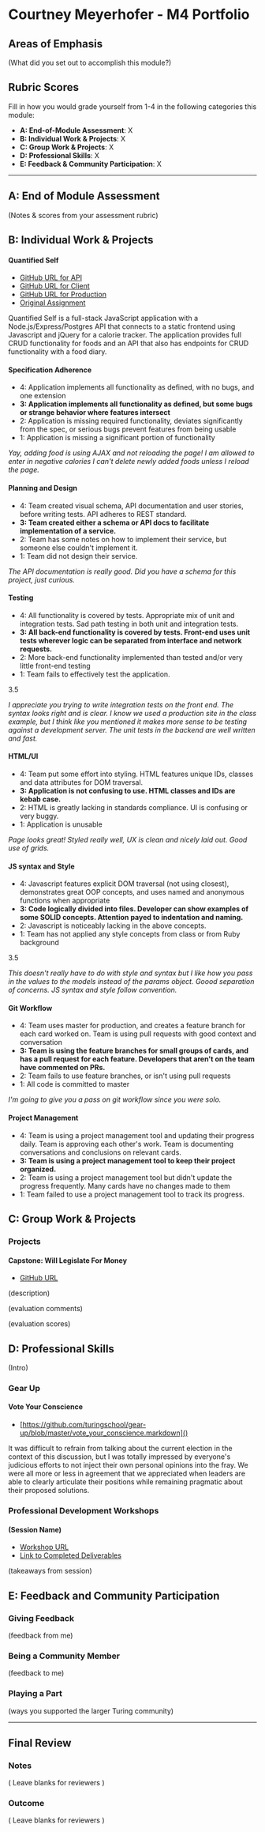 # Courtney Meyerhofer - M4 Portfolio

## Areas of Emphasis

(What did you set out to accomplish this module?)

## Rubric Scores

Fill in how you would grade yourself from 1-4 in the following categories this module:

* **A: End-of-Module Assessment**: X
* **B: Individual Work & Projects**: X
* **C: Group Work & Projects**: X
* **D: Professional Skills**: X
* **E: Feedback & Community Participation**: X

-----------------------

## A: End of Module Assessment

(Notes & scores from your assessment rubric)


## B: Individual Work & Projects

#### Quantified Self

* [GitHub URL for API](https://github.com/meyerhoferc/quantified-self)
* [GitHub URL for Client](https://github.com/meyerhoferc/quantified-self-client)
* [GitHub URL for Production](https://meyerhoferc.github.io/quantified-self-client/)
* [Original Assignment](http://backend.turing.io/module4/projects/quantified-self/quantified-self)

Quantified Self is a full-stack JavaScript application with a Node.js/Express/Postgres API that connects to a static frontend using Javascript and jQuery for a calorie tracker. The application provides full CRUD functionality for foods and an API that also has endpoints for CRUD functionality with a food diary.

#### Specification Adherence

- 4: Application implements all functionality as defined, with no bugs, and one extension
- **3: Application implements all functionality as defined, but some bugs or strange behavior where features intersect**
- 2: Application is missing required functionality, deviates significantly from the spec, or serious bugs prevent features from being usable
- 1: Application is missing a significant portion of functionality

*Yay, adding food is using AJAX and not reloading the page!
I am allowed to enter in negative calories
I can't delete newly added foods unless I reload the page.*

#### Planning and Design

- 4: Team created visual schema, API documentation and user stories, before writing tests. API adheres to REST standard.
- **3: Team created either a schema or API docs to facilitate implementation of a service.**
- 2: Team has some notes on how to implement their service, but someone else couldn't implement it.
- 1: Team did not design their service.

*The API documentation is really good.  Did you have a schema for this project, just curious.*

#### Testing

- 4: All functionality is covered by tests. Appropriate mix of unit and integration tests. Sad path testing in both unit and integration tests.
- **3: All back-end functionality is covered by tests. Front-end uses unit tests wherever logic can be separated from interface and network requests.**
- 2: More back-end functionality implemented than tested and/or very little front-end testing
- 1: Team fails to effectively test the application.

3.5

*I appreciate you trying to write integration tests on the front end.  The syntax looks right and is clear.
I know we used a production site in the class example, but I think like you mentioned it makes more sense to
be testing against a development server.
The unit tests in the backend are well written and fast.*

#### HTML/UI

- 4: Team put some effort into styling. HTML features unique IDs, classes and data attributes for DOM traversal.
- **3: Application is not confusing to use. HTML classes and IDs are kebab case.**
- 2: HTML is greatly lacking in standards compliance. UI is confusing or very buggy.
- 1: Application is unusable

*Page looks great! Styled really well, UX is clean and nicely laid out.  Good use of grids.*

#### JS syntax and Style

- 4: Javascript features explicit DOM traversal (not using closest), demonstrates great OOP concepts, and uses named and anonymous functions when appropriate
- **3: Code logically divided into files. Developer can show examples of some SOLID concepts. Attention payed to indentation and naming.**
- 2: Javascript is noticeably lacking in the above concepts.
- 1: Team has not applied any style concepts from class or from Ruby background

3.5

*This doesn't really have to do with style and syntax but I like how you pass in the values to the models instead of the params object. Goood separation of concerns.  JS syntax and style follow convention.*


#### Git Workflow

- 4: Team uses master for production, and creates a feature branch for each card worked on. Team is using pull requests with good context and conversation
- **3: Team is using the feature branches for small groups of cards, and has a pull request for each feature. Developers that aren't on the team have commented on PRs.**
- 2: Team fails to use feature branches, or isn't using pull requests
- 1: All code is committed to master

*I'm going to give you a pass on git workflow since you were solo.*

#### Project Management

- 4: Team is using a project management tool and updating their progress daily. Team is approving each other's  work. Team is documenting conversations and conclusions on relevant cards.
- **3: Team is using a project management tool to keep their project organized.**
- 2: Team is using a project management tool but didn't update the progress frequently. Many cards have no changes made to them
- 1: Team failed to use a project management tool to track its progress.

## C: Group Work & Projects

### Projects

#### Capstone: Will Legislate For Money

* [GitHub URL](https://github.com/meyerhoferc/will-legislate-for-money)

(description)

(evaluation comments)

(evaluation scores)

## D: Professional Skills
(Intro)

### Gear Up
#### Vote Your Conscience

* [https://github.com/turingschool/gear-up/blob/master/vote_your_conscience.markdown]()

It was difficult to refrain from talking about the current election in the context of this discussion, but I was totally impressed by everyone's judicious efforts to not inject their own personal opinions into the fray. We were all more or less in agreement that we appreciated when leaders are able to clearly articulate their positions while remaining pragmatic about their proposed solutions.  


### Professional Development Workshops
#### (Session Name)

* [Workshop URL]()
* [Link to Completed Deliverables]()

(takeaways from session)

## E: Feedback and Community Participation

### Giving Feedback

(feedback from me)

### Being a Community Member

(feedback to me)

### Playing a Part

(ways you supported the larger Turing community)

------------------

## Final Review

### Notes

( Leave blanks for reviewers )

### Outcome

( Leave blanks for reviewers )

